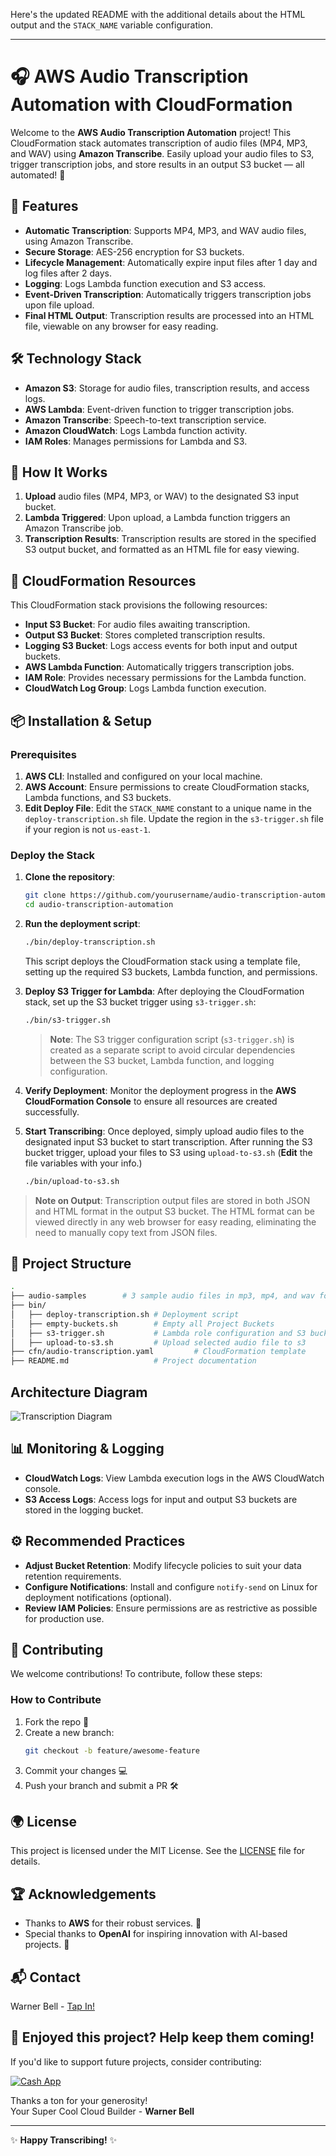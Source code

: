 Here's the updated README with the additional details about the HTML output and the `STACK_NAME` variable configuration.

---

# 🎧 AWS Audio Transcription Automation with CloudFormation

Welcome to the **AWS Audio Transcription Automation** project! This CloudFormation stack automates transcription of audio files (MP4, MP3, and WAV) using **Amazon Transcribe**. Easily upload your audio files to S3, trigger transcription jobs, and store results in an output S3 bucket — all automated! 🎉

## 🚀 Features
- **Automatic Transcription**: Supports MP4, MP3, and WAV audio files, using Amazon Transcribe.
- **Secure Storage**: AES-256 encryption for S3 buckets.
- **Lifecycle Management**: Automatically expire input files after 1 day and log files after 2 days.
- **Logging**: Logs Lambda function execution and S3 access.
- **Event-Driven Transcription**: Automatically triggers transcription jobs upon file upload.
- **Final HTML Output**: Transcription results are processed into an HTML file, viewable on any browser for easy reading.

## 🛠️ Technology Stack
- **Amazon S3**: Storage for audio files, transcription results, and access logs.
- **AWS Lambda**: Event-driven function to trigger transcription jobs.
- **Amazon Transcribe**: Speech-to-text transcription service.
- **Amazon CloudWatch**: Logs Lambda function activity.
- **IAM Roles**: Manages permissions for Lambda and S3.

## 🎯 How It Works
1. **Upload** audio files (MP4, MP3, or WAV) to the designated S3 input bucket.
2. **Lambda Triggered**: Upon upload, a Lambda function triggers an Amazon Transcribe job.
3. **Transcription Results**: Transcription results are stored in the specified S3 output bucket, and formatted as an HTML file for easy viewing.

## 🧩 CloudFormation Resources
This CloudFormation stack provisions the following resources:
- **Input S3 Bucket**: For audio files awaiting transcription.
- **Output S3 Bucket**: Stores completed transcription results.
- **Logging S3 Bucket**: Logs access events for both input and output buckets.
- **AWS Lambda Function**: Automatically triggers transcription jobs.
- **IAM Role**: Provides necessary permissions for the Lambda function.
- **CloudWatch Log Group**: Logs Lambda function execution.

## 📦 Installation & Setup

### Prerequisites
1. **AWS CLI**: Installed and configured on your local machine.
2. **AWS Account**: Ensure permissions to create CloudFormation stacks, Lambda functions, and S3 buckets.
3. **Edit Deploy File**: Edit the `STACK_NAME` constant to a unique name in the `deploy-transcription.sh` file. Update the region in the `s3-trigger.sh` file if your region is not `us-east-1`.

### Deploy the Stack
1. **Clone the repository**:
   ```bash
   git clone https://github.com/yourusername/audio-transcription-automation.git
   cd audio-transcription-automation
   ```

2. **Run the deployment script**:
   ```bash
   ./bin/deploy-transcription.sh
   ```
   
   This script deploys the CloudFormation stack using a template file, setting up the required S3 buckets, Lambda function, and permissions.

3. **Deploy S3 Trigger for Lambda**:
   After deploying the CloudFormation stack, set up the S3 bucket trigger using `s3-trigger.sh`:
   ```bash
   ./bin/s3-trigger.sh
   ```

   > **Note**: The S3 trigger configuration script (`s3-trigger.sh`) is created as a separate script to avoid circular dependencies between the S3 bucket, Lambda function, and logging configuration.

4. **Verify Deployment**: Monitor the deployment progress in the **AWS CloudFormation Console** to ensure all resources are created successfully.

5. **Start Transcribing**: Once deployed, simply upload audio files to the designated input S3 bucket to start transcription. After running the S3 bucket trigger, upload your files to S3 using `upload-to-s3.sh` (**Edit** the file variables with your info.)
   ```bash
   ./bin/upload-to-s3.sh
   ```

> **Note on Output**: Transcription output files are stored in both JSON and HTML format in the output S3 bucket. The HTML format can be viewed directly in any web browser for easy reading, eliminating the need to manually copy text from JSON files.

## 📂 Project Structure

```bash
.
├── audio-samples        # 3 sample audio files in mp3, mp4, and wav format
├── bin/
│   ├── deploy-transcription.sh # Deployment script
│   ├── empty-buckets.sh        # Empty all Project Buckets
│   ├── s3-trigger.sh           # Lambda role configuration and S3 bucket notifications
│   ├── upload-to-s3.sh         # Upload selected audio file to s3
├── cfn/audio-transcription.yaml         # CloudFormation template
├── README.md                   # Project documentation
```

## Architecture Diagram
![Transcription Diagram](https://github.com/user-attachments/assets/26da57b0-1d59-405a-9544-6a4e8b5e2fa2)

## 📊 Monitoring & Logging
- **CloudWatch Logs**: View Lambda execution logs in the AWS CloudWatch console.
- **S3 Access Logs**: Access logs for input and output S3 buckets are stored in the logging bucket.

## ⚙️ Recommended Practices
- **Adjust Bucket Retention**: Modify lifecycle policies to suit your data retention requirements.
- **Configure Notifications**: Install and configure `notify-send` on Linux for deployment notifications (optional).
- **Review IAM Policies**: Ensure permissions are as restrictive as possible for production use.

## 🤝 Contributing
We welcome contributions! To contribute, follow these steps:

### How to Contribute
1. Fork the repo 🍴
2. Create a new branch:
   ```bash
   git checkout -b feature/awesome-feature
   ```
3. Commit your changes 💻
4. Push your branch and submit a PR 🛠️

## 🌍 License
This project is licensed under the MIT License. See the [LICENSE](LICENSE) file for details.

## 🏆 Acknowledgements
- Thanks to **AWS** for their robust services. 💪
- Special thanks to **OpenAI** for inspiring innovation with AI-based projects. 🙌

## 📬 Contact

Warner Bell - [Tap In!](https://dot.cards/warnerbell)


## 💚 Enjoyed this project? Help keep them coming!

If you'd like to support future projects, consider contributing:

[![Cash App](https://img.shields.io/badge/Cash_App-$dedprez20-00C244?style=flat&logo=cash-app)](https://cash.app/$dedprez20)

Thanks a ton for your generosity!  
Your Super Cool Cloud Builder - **Warner Bell**

---

✨ **Happy Transcribing!** ✨
